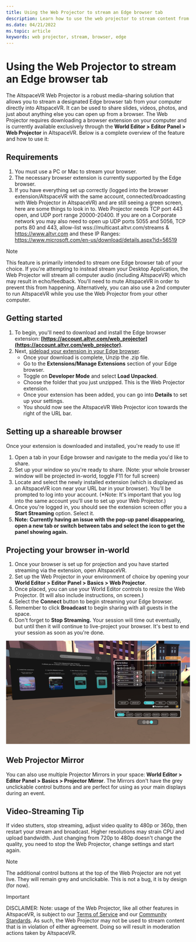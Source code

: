 ```yaml
---
title: Using the Web Projector to stream an Edge browser tab
description: Learn how to use the web projector to stream content from a designated browser into AltspaceVR experiences.
ms.date: 04/21/2022
ms.topic: article
keywords: web projector, stream, browser, edge
---
```


# Using the Web Projector to stream an Edge browser tab

The AltspaceVR Web Projector is a robust media-sharing solution that allows you to stream a designated Edge browser tab from your computer directly into AltspaceVR. It can be used to share slides, videos, photos, and just about anything else you can open up from a browser. The Web Projector requires downloading a browser extension on your computer and is currently available exclusively through the **World Editor > Editor Panel > Web Projector** in AltspaceVR. Below is a complete overview of the feature and how to use it:

## Requirements

1. You must use a PC or Mac to stream your browser.
2. The necessary browser extension is currently supported by the Edge browser.
3. If you have everything set up correctly (logged into the browser extension/AltspaceVR with the same account, connected/broadcasting with Web Projector in AltspaceVR) and are still seeing a green screen, here are some things to look in to. Web Projector needs TCP port 443 open, and UDP port range 20000-20400. If you are on a Corporate network you may also need to open up UDP ports 5055 and 5056, TCP ports 80 and 443, allow-list wss://multicast.altvr.com/streams & https://www.altvr.com and these IP Ranges: https://www.microsoft.com/en-us/download/details.aspx?id=56519

> [!NOTE]
> This feature is primarily intended to stream one Edge browser tab of your choice. If you're attempting to instead stream your Desktop Application, the Web Projector will stream all computer audio (including AltspaceVR) which may result in echo/feedback. You'll need to mute AltspaceVR in order to prevent this from happening. Alternatively, you can also use a 2nd computer to run AltspaceVR while you use the Web Projector from your other computer.

## Getting started

1. To begin, you'll need to download and install the Edge browser extension: **[https://account.altvr.com/web_projector](https://account.altvr.com/web_projector)**.
2. Next, [sideload your extension in your Edge browser](https://docs.microsoft.com/microsoft-edge/extensions-chromium/getting-started/extension-sideloading).
    * Once your download is complete, Unzip the .zip file.
    * Go to the **Extensions/Manage Extensions** section of your Edge browser.
    * Toggle on **Developer Mode** and select **Load Unpacked**.
    * Choose the folder that you just unzipped. This is the Web Projector extension.
    * Once your extension has been added, you can go into **Details** to set up your settings.
    * You should now see the AltspaceVR Web Projector icon towards the right of the URL bar.

## Setting up a shareable browser

Once your extension is downloaded and installed, you're ready to use it!

1. Open a tab in your Edge browser and navigate to the media you'd like to share.
2. Set up your window so you're ready to share. (Note: your whole browser window will be projected in-world, toggle F11 for full screen)
3. Locate and select the newly installed extension (which is displayed as an AltspaceVR icon near your URL bar in your browser). You'll be prompted to log into your account. (*Note: It's important that you log into the same account you'll use to set up your Web Projector.)
4. Once you're logged in, you should see the extension screen offer you a **Start Streaming** option. Select it.
5. **Note: Currently having an issue with the pop-up panel disappearing, open a new tab or switch between tabs and select the icon to get the panel showing again.**

## Projecting your browser in-world

1. Once your browser is set up for projection and you have started streaming via the extension, open AltspaceVR.
2. Set up the Web Projector in your environment of choice by opening your **World Editor > Editor Panel > Basics > Web Projector**.
3. Once placed, you can use your World Editor controls to resize the Web Projector. (It will also include instructions, on screen.)
4. Select the **Connect** button to begin streaming your Edge browser.
5. Remember to click **Broadcast** to begin sharing with all guests in the space.
6. Don't forget to **Stop Streaming.** Your session will time out eventually, but until then it will continue to live-project your browser. It's best to end your session as soon as you're done.

![Browser projected in AltspaceVR world](images/web-project-img-01.png)

## Web Projector Mirror

You can also use multiple Projector Mirrors in your space: **World Editor > Editor Panel > Basics > Projector Mirror**. The Mirrors don't have the grey unclickable control buttons and are perfect for using as your main displays during an event.

## Video-Streaming Tip

If video stutters, stop streaming, adjust video quality to 480p or 360p, then restart your stream and broadcast. Higher resolutions may strain CPU and upload bandwidth. Just changing from 720p to 480p doesn't change the quality, you need to stop the Web Projector, change settings and start again.

> [!NOTE]
> The additional control buttons at the top of the Web Projector are not yet live. They will remain grey and unclickable. This is not a bug, it is by design (for now).

> [!IMPORTANT]
> DISCLAIMER: 
> Note: usage of the Web Projector, like all other features in AltspaceVR, is subject to our [Terms of Service](../community/terms-of-service.md) and our [Community Standards](../community/community-standards.md). As such, the Web Projector may not be used to stream content that is in violation of either agreement. Doing so will result in moderation actions taken by AltspaceVR.

